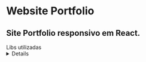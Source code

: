 # Website Portfolio

## Site Portfolio responsivo em React.

<summary>Libs utilizadas</summary>
    <details>
        <p align="justify">
            1: React.<br>
            2: Tailwind CSS.<br>
            3: Validações de senha. <br>
            4: Framer Motion.<br>
            5: React Hook Form. <br>
         </p>
    </details>
